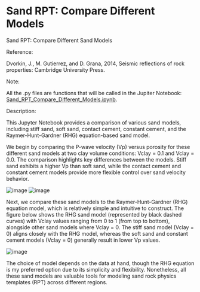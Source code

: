 # Sand RPT: Compare Different Models

Sand RPT: Compare Different Sand Models

Reference: 

Dvorkin, J., M. Gutierrez, and D. Grana, 2014, Seismic reflections of  rock properties: Cambridge University Press.

Note: 

All the .py files are functions that will be called in the Jupiter Notebook: [Sand_RPT_Compare_Different_Models.ipynb](/Sand_RPT_Compare_Different_Models.ipynb).

Description:

This Jupyter Notebook provides a comparison of various sand models, including stiff sand, soft sand, contact cement, constant cement, and the Raymer-Hunt-Gardner (RHG) equation-based sand model.

We begin by comparing the P-wave velocity (Vp) versus porosity for these different sand models at two clay volume conditions: Vclay = 0.1 and Vclay = 0.0. The comparison highlights key differences between the models. Stiff sand exhibits a higher Vp than soft sand, while the contact cement and constant cement models provide more flexible control over sand velocity behavior.

![image](https://github.com/user-attachments/assets/a61ff148-3e9a-4a01-af20-c3c11e7ca745)
![image](https://github.com/user-attachments/assets/e1906f87-a213-4537-98a6-28884cae4e8f)

Next, we compare these sand models to the Raymer-Hunt-Gardner (RHG) equation model, which is relatively simple and intuitive to construct. The figure below shows the RHG sand model (represented by black dashed curves) with Vclay values ranging from 0 to 1 (from top to bottom), alongside other sand models where Vclay = 0. The stiff sand model (Vclay = 0) aligns closely with the RHG model, whereas the soft sand and constant cement models (Vclay = 0) generally result in lower Vp values.

![image](https://github.com/user-attachments/assets/14079120-2e6a-40b1-a99d-fab6c013e8e1)

The choice of model depends on the data at hand, though the RHG equation is my preferred option due to its simplicity and flexibility. Nonetheless, all these sand models are valuable tools for modeling sand rock physics templates (RPT) across different regions.
